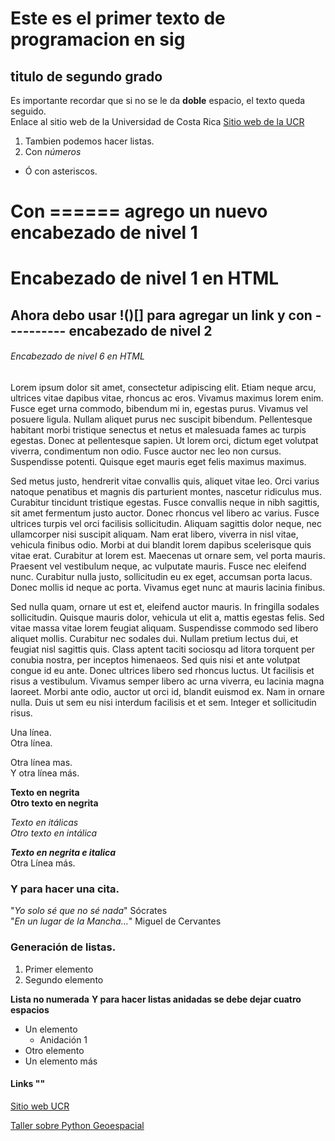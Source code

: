 # Este es el primer texto de programacion en sig  
## titulo de segundo grado  
Es importante recordar que si no se le da __doble__ espacio, el texto queda seguido.  
Enlace al sitio web de la Universidad de Costa Rica 
[Sitio web de la UCR](https://www.ucr.ac.cr/actividades/2022/8/)  
1. Tambien podemos hacer listas.  
2. Con _números_  
* Ó con asteriscos.  

Con ====== agrego un nuevo encabezado de nivel 1  
=================================================

<h1>Encabezado de nivel 1 en HTML</h1>

Ahora debo usar !()[] para agregar un link y con  ---------- encabezado de nivel 2  
----------------------------------------------------------------

<h6>Encabezado de nivel 6 en HTML</h6>


Lorem ipsum dolor sit amet, consectetur adipiscing elit. Etiam neque arcu, ultrices vitae dapibus vitae, rhoncus ac eros. Vivamus maximus lorem enim. Fusce eget urna commodo, bibendum mi in, egestas purus. Vivamus vel posuere ligula. Nullam aliquet purus nec suscipit bibendum. Pellentesque habitant morbi tristique senectus et netus et malesuada fames ac turpis egestas. Donec at pellentesque sapien. Ut lorem orci, dictum eget volutpat viverra, condimentum non odio. Fusce auctor nec leo non cursus. Suspendisse potenti. Quisque eget mauris eget felis maximus maximus.  

Sed metus justo, hendrerit vitae convallis quis, aliquet vitae leo. Orci varius natoque penatibus et magnis dis parturient montes, nascetur ridiculus mus. Curabitur tincidunt tristique egestas. Fusce convallis neque in nibh sagittis, sit amet fermentum justo auctor. Donec rhoncus vel libero ac varius. Fusce ultrices turpis vel orci facilisis sollicitudin. Aliquam sagittis dolor neque, nec ullamcorper nisi suscipit aliquam. Nam erat libero, viverra in nisl vitae, vehicula finibus odio. Morbi at dui blandit lorem dapibus scelerisque quis vitae erat. Curabitur at lorem est. Maecenas ut ornare sem, vel porta mauris. Praesent vel vestibulum neque, ac vulputate mauris. Fusce nec eleifend nunc. Curabitur nulla justo, sollicitudin eu ex eget, accumsan porta lacus. Donec mollis id neque ac porta. Vivamus eget nunc at mauris lacinia finibus.  

Sed nulla quam, ornare ut est et, eleifend auctor mauris. In fringilla sodales sollicitudin. Quisque mauris dolor, vehicula ut elit a, mattis egestas felis. Sed vitae massa vitae lorem feugiat aliquam. Suspendisse commodo sed libero aliquet mollis. Curabitur nec sodales dui. Nullam pretium lectus dui, et feugiat nisl sagittis quis. Class aptent taciti sociosqu ad litora torquent per conubia nostra, per inceptos himenaeos. Sed quis nisi et ante volutpat congue id eu ante. Donec ultrices libero sed rhoncus luctus. Ut facilisis et risus a vestibulum. Vivamus semper libero ac urna viverra, eu lacinia magna laoreet. Morbi ante odio, auctor ut orci id, blandit euismod ex. Nam in ornare nulla. Duis ut sem eu nisi interdum facilisis et et sem. Integer et sollicitudin risus.  

Una línea.  
Otra línea.  

Otra línea mas.<Br>
  Y otra línea más.  

  **Texto en negrita**  
  __Otro texto en negrita__  
  
  *Texto en itálicas*  
  _Otro texto en intálica_
  
  
 **_Texto en negrita e italica_**  
Otra Línea más.
  
  ### Y para hacer una cita.
  "*Yo solo sé que no sé nada*"  Sócrates  
  "*En un lugar de la Mancha...*"  Miguel de Cervantes 
  
  ### Generación de listas.
  
  1. Primer elemento  
  2. Segundo elemento  
  
  **Lista no numerada**
  **Y para hacer listas anidadas se debe dejar cuatro espacios**
  
  - Un elemento  
      * Anidación 1
  - Otro elemento  
  - Un elemento más  

  #### **Links "[]()"**
  
  [Sitio web UCR](https://www.ucr.ac.cr/actividades/2022/8/)  
  
  [Taller sobre Python Geoespacial](https://2022.foss4g.org/schedule_workshop.php#)  
  
